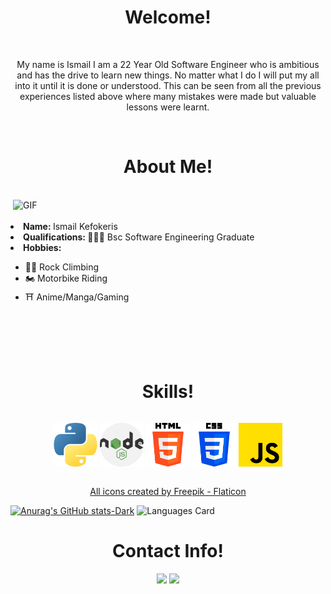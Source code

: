 <h1 align="center">Welcome!</h1>
<br>
<p align="center"> My name is Ismail I am a 22 Year Old Software Engineer who is ambitious and has the drive to learn new things. 
    No matter what I do I will put my all into it until it is done or understood. This can be seen from all
    the previous experiences listed above where many mistakes were made but valuable lessons were learnt.
</p>
<br>

<h1 align="center">About Me!</h1>
<br>
<img hight="400" width="500" alt="GIF" align="right" src="https://media.tenor.com/N6rzukuA1FAAAAAC/anime.gif">
<br>
<br>
<div>
    <li><b>Name: </b> Ismail Kefokeris</li>
    <li><b>Qualifications: </b> 👨🏻‍💻 Bsc Software Engineering Graduate </li>
    <li><b>Hobbies: </b></li>
    <ul>
        <li>🧗‍♂️  Rock Climbing</li>
        <li>🏍️  Motorbike Riding</li>
        <li>⛩️  Anime/Manga/Gaming</li>
    </ul>
</div>
<br>
<br>
<br>
<br>
<h1 align="center">Skills!</h1>

<div style="display:flex; justify-content: space-evenly; ">
    <p align="center">
        <img src="python.png" alt="python" width="70" hight="70">
        <img src="nodejs.png" alt="nodejs" width="70" hight="70">
        <img src="html-5.png" alt="html5" width="70" hight="70">
        <img src="css-3.png" alt="CSS" width="70" hight="70">
        <img src="js.png" alt="JavaScript" width="70" hight="70">
    </p>
</div>

<p align="center"><a href="https://www.flaticon.com/free-icons/javascript" title="javascript icons">All icons created by Freepik - Flaticon</a></p>

[![Anurag's GitHub stats-Dark](https://github-readme-stats.vercel.app/api?username=ismailkefokeris&show_icons=true&theme=dark#gh-dark-mode-only)](https://github.com/anuraghazra/github-readme-stats#dark#gh-dark-mode-only)
![Languages Card](<https://github-readme-stats.vercel.app/api/top-langs/?username=ismailkefokeris&theme=dark#gh-dark-mode-only&layout=compact&custom_title=Top Languages by lines of code>)

<h1 align="center">Contact Info!</h1>
<div>
    <p align="center"><a href="https://twitter.com/ishyy6" target="_blank"><img src="https://img.shields.io/badge/IsmailKefokeris%20-%231DA1F2.svg?&style=for-the-badge&logo=Twitter&logoColor=white"/></a>
    <a href="https://www.linkedin.com/in/ismailkefokeris/" target="_blank"><img src="https://img.shields.io/badge/IsmailKefokeris%20-%231DA1F2.svg?&style=for-the-badge&logo=LinkedIn&logoColor=white"/></a>
    </p>

</div>
